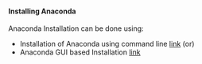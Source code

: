 #### Installing Anaconda

Anaconda Installation can be done using:
- Installation of Anaconda using command line [link](./anaconda_zsh.md) (or)
- Anaconda GUI based Installation [link](./anaconda_graphical_installer.md)